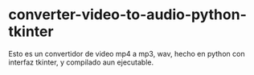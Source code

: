 # converter-video-to-audio-python-tkinter
Esto es un convertidor de video mp4 a mp3, wav, hecho en python con interfaz tkinter, y compilado aun ejecutable.
